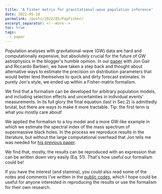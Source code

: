 ```yaml
---
title: 'A Fisher matrix for gravitational-wave population inference'
date: 2022-05-18
permalink: /posts/2022/05/PopFisher/
excerpt_separator: <!--more-->
toc: true
tags:
  - paper
---
```



Population analyses with gravitational-wave (GW) data are hard and computationally expensive, but absolutely crucial for the future of GW astrophysics in the blogger's humble opinion.
In our [paper](https://arxiv.org/pdf/2205.07893.pdf) with Jon Gair and Riccardo Barbieri, we have taken a step back and thought about alternative ways to estimate the precision on distribution parameters that would better lend themselves to quick and dirty forecast estimates. In purely Jon's style, we ended up within a Fisher-matrix formalism. 
<!--more-->

We find that a formalism can be developed for arbitrary population models, and including selection effects and uncertainties in individual events' measurements. In its full glory the final equation (last in Sec.2) is admittedly brutal, but there are ways to make it more tractable. Tip: the first term is what you mostly care about!

We applied the formalism to a toy model and a more GW-like example in which we estimate the spectral index of the mass spectrum of supermassive black holes. In the process we reproduce results in the literature, but without the large computational overhead that Jon tells me was needed for [his previous paper](https://arxiv.org/pdf/1004.1921.pdf).

We find that, mostly, the results can be reproduced with an expression that can be written down very easily (Eq. 51). That's how useful our formalism could be!

If you have the interest (and stamina), you could also read some of the notes and comments I've written in the [public codes](https://github.com/aantonelli94/PopFisher), which I hope could be useful for anyone interested in reproducing the results or use the formalism for their own research.